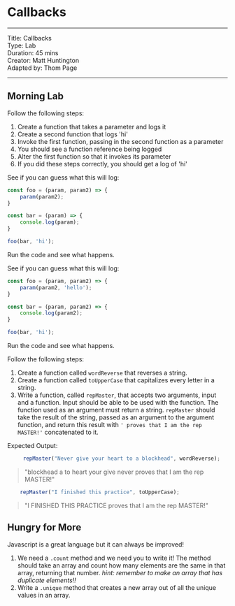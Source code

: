 
# Callbacks

---
Title: Callbacks<br>
Type: Lab <br>
Duration: 45 mins <br>
Creator: Matt Huntington<br>
Adapted by: Thom Page<br>

---

## Morning Lab

Follow the following steps:

1. Create a function that takes a parameter and logs it
1. Create a second function that logs 'hi'
1. Invoke the first function, passing in the second function as a parameter
1. You should see a function reference being logged
1. Alter the first function so that it invokes its parameter
1. If you did these steps correctly, you should get a log of 'hi'

See if you can guess what this will log:

```javascript
const foo = (param, param2) => {
    param(param2);
}

const bar = (param) => {
    console.log(param);
}

foo(bar, 'hi');
```

Run the code and see what happens.

See if you can guess what this will log:

```javascript
const foo = (param, param2) => {
    param(param2, 'hello');
}

const bar = (param, param2) => {
    console.log(param2);
}

foo(bar, 'hi');
```

Run the code and see what happens.

Follow the following steps:

 1.  Create a function called `wordReverse` that reverses a string.
 2.  Create a function called `toUpperCase` that capitalizes every letter in a string.
 3.  Write a function, called `repMaster`, that accepts two arguments, input and a function. Input should be able to be used with the function.  The function used as an argument must return a string.  `repMaster` should take the result of the string, passed as an argument to the argument function, and return this result with `' proves that I am the rep MASTER!'` concatenated to it.  

Expected Output:  

 ```javascript
      repMaster("Never give your heart to a blockhead", wordReverse);
 ```
>    "blockhead a to heart your give never proves that I am the rep MASTER!"

  ```javascript
      repMaster("I finished this practice", toUpperCase);
  ```

>  "I FINISHED THIS PRACTICE proves that I am the rep MASTER!"

## Hungry for More

 Javascript is a great language but it can always be improved!

1. We need a `.count` method and we need you to write it! The method should take an array and count how many elements are the same in that array, returning that number. *hint: remember to make an array that has duplicate elements!!*
1. Write a `.unique` method that creates a new array out of all the unique values in an array.

